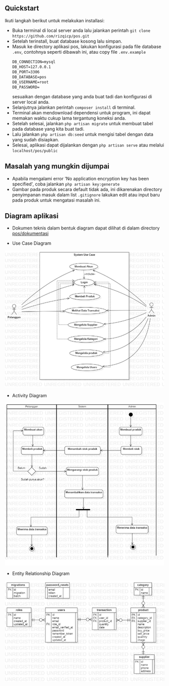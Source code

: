 ## Quickstart

Ikuti langkah berikut untuk melakukan installasi:

- Buka terminal di local server anda lalu jalankan perintah ```git clone https://github.com/rizqicp/pos.git```
- Setelah terinstall, buat database kosong lalu simpan.
- Masuk ke directory aplikasi pos, lakukan konfigurasi pada file database ```.env```, contohnya seperti dibawah ini, atau copy file ```.env.example```
    ```
    DB_CONNECTION=mysql
    DB_HOST=127.0.0.1
    DB_PORT=3306
    DB_DATABASE=pos
    DB_USERNAME=root
    DB_PASSWORD=
    ```
  sesuaikan dengan database yang anda buat tadi dan konfigurasi di server local anda.
- Selanjutnya jalankan perintah ```composer install``` di terminal.
- Terminal akan mendownload dependensi untuk program, ini dapat memakan waktu cukup lama tergantung koneksi anda.
- Setelah selesai, jalankan ```php artisan migrate``` untuk membuat tabel pada database yang kita buat tadi.
- Lalu jalankan ```php artisan db:seed``` untuk mengisi tabel dengan data yang sudah disiapkan.
- Selesai, aplikasi dapat dijalankan dengan ```php artisan serve``` atau melalui ```localhost/pos/public```


## Masalah yang mungkin dijumpai

- Apabila mengalami error 'No application encryption key has been specified', coba jalankan ```php artisan key:generate```
- Gambar pada produk secara default tidak ada, ini dikarenakan directory penyimpanan masuk dalam list ```.gitignore```
  lakukan edit atau input baru pada produk untuk mengatasi masalah ini.

## Diagram aplikasi
- Dokumen teknis dalam bentuk diagram dapat dilihat di dalam directory <a href="https://github.com/rizqicp/pos/tree/master/dokumentasi">pos/dokumentasi</a>

- Use Case Diagram
 
![alt text](https://github.com/rizqicp/pos/blob/master/dokumentasi/UseCaseDiagramPOS.jpg?raw=true)



- Activity Diagram 
 
![alt text](https://github.com/rizqicp/pos/blob/master/dokumentasi/ActivityDiagramPOS.jpg?raw=true)



- Entity Relationship Diagram
 
![alt text](https://github.com/rizqicp/pos/blob/master/dokumentasi/ERDDiagramPOS.jpg?raw=true)
